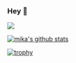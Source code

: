### Hey 👋

![](https://secure.gravatar.com/avatar/42c5bbf957f3ac0385fb5694d40992ef?size=64)

[![mika's github stats](https://github-readme-stats.vercel.app/api?username=mika76)](https://github.com/anuraghazra/github-readme-stats)

[![trophy](https://github-profile-trophy.vercel.app/?username=mika76&theme=onedark)](https://github.com/ryo-ma/github-profile-trophy)

<!--
**mika76/mika76** is a ✨ _special_ ✨ repository because its `README.md` (this file) appears on your GitHub profile.

Here are some ideas to get you started:

- 🔭 I’m currently working on ...
- 🌱 I’m currently learning ...
- 👯 I’m looking to collaborate on ...
- 🤔 I’m looking for help with ...
- 💬 Ask me about ...
- 📫 How to reach me: ...
- 😄 Pronouns: ...
- ⚡ Fun fact: ...
-->
